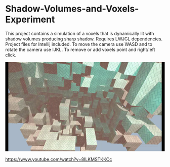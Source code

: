 # Shadow-Volumes-and-Voxels-Experiment
This project contains a simulation of a voxels that is dynamically lit with shadow volumes producing sharp shadow. Requires LWJGL dependencies. Project files for Intellij included. To move the camera use WASD and to rotate the camera use IJKL. To remove or add voxels point and right/left click.

![Alt text](vsvscreenshot.png)

https://www.youtube.com/watch?v=8ILKMSTKKCc
